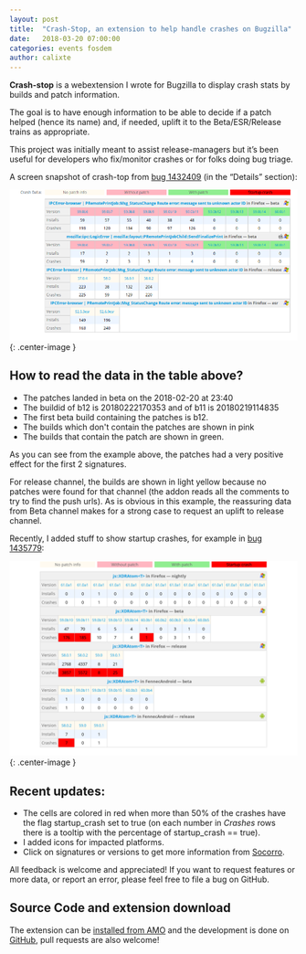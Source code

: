 ```yaml
---
layout: post
title:  "Crash-Stop, an extension to help handle crashes on Bugzilla"
date:   2018-03-20 07:00:00
categories: events fosdem
author: calixte
---
```

<b>Crash-stop</b> is a webextension I wrote for Bugzilla to display crash stats by builds and patch information.

The goal is to have enough information to be able to decide if a patch helped (hence its name) and, if needed, uplift it to the Beta/ESR/Release trains as appropriate.

This project was initially meant to assist release-managers but it’s been useful for developers who fix/monitor crashes or for folks doing bug triage.

A screen snapshot of crash-top from [bug 1432409](https://bugzilla.mozilla.org/1432409) (in the “Details” section):

![Crash stop table](/images/posts/crashstop/bug1432409.png "Crash stop table"){: .center-image }

## How to read the data in the table above?
* The patches landed in beta on the 2018-02-20 at 23:40
* The buildid of b12 is 20180222170353 and of b11 is 20180219114835
* The first beta build containing the patches is b12.
* The builds which don't contain the patches are shown in pink
* The builds that contain the patch are shown in green.

As you can see from the example above, the patches had a very positive effect for the first 2 signatures.

For release channel, the builds are shown in light yellow because no patches were found for that channel (the addon reads all the comments to try to find the push urls). As is obvious in this example, the reassuring data from Beta channel makes for a strong case to request an uplift to release channel.

Recently, I added stuff to show startup crashes, for example in [bug 1435779](https://bugzilla.mozilla.org/1435779):

![Crash stop table](/images/posts/crashstop/bug1435779.png "Crash stop table"){: .center-image }


## Recent updates:
* The cells are colored in red when more than 50% of the crashes have the flag startup_crash set to true (on each number in _Crashes_ rows there is a tooltip with the percentage of startup_crash == true).
* I added icons for impacted platforms.
* Click on signatures or versions to get more information from [Socorro](https://crash-stats.mozilla.com/).

All feedback is welcome and appreciated! If you want to request features or more data, or report an error, please feel free to file a bug on GitHub.


## Source Code and extension download

The extension can be [installed from AMO](https://addons.mozilla.org/firefox/addon/bugzilla-crash-stop/) and the development is done on [GitHub](https://github.com/mozilla/crashstop), pull requests are also welcome!
